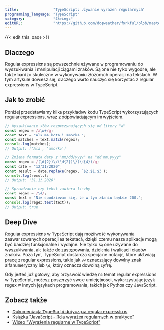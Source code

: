 ```yaml
---
title:                "TypeScript: Używanie wyrażeń regularnych"
programming_language: "TypeScript"
category:             "Strings"
editURL:              "https://github.com/dogweather/forkful/blob/master/content/pl/typescript/using-regular-expressions.md"
---
```


{{< edit_this_page >}}

## Dlaczego

Regular expressions są powszechnie używane w programowaniu do wyszukiwania i manipulacji ciągami znaków. Są one nie tylko wygodne, ale także bardzo skuteczne w wykonywaniu złożonych operacji na tekstach. W tym artykule dowiesz się, dlaczego warto nauczyć się korzystać z regular expressions w TypeScript.

## Jak to zrobić

Poniżej przedstawiamy kilka przykładów kodu TypeScript wykorzystujących regular expressions, wraz z odpowiadającym im wyjściem.

```typescript
// Wyszukiwanie słów rozpoczynających się od litery "a"
const regex = /a\w+/g;
const text = "Ala ma kota i amorka.";
const matches = text.match(regex);
console.log(matches);
// Output: ['Ala', 'amorka']
```
```typescript
// Zmiana formatu daty z "mm/dd/yyyy" na "dd.mm.yyyy"
const regex = /(\d{2})\/(\d{2})\/(\d{4})/g;
const date = "12/31/2020";
const result = date.replace(regex, `$2.$1.$3`);
console.log(result);
// Output: '31.12.2020'
```
```typescript
// Sprawdzanie czy tekst zawiera liczby
const regex = /\d/;
const text = "Nie spodziewam się, że w tym zdaniu będzie 200.";
console.log(regex.test(text));
// Output: true
```

## Deep Dive

Regular expressions w TypeScript dają możliwość wykonywania zaawansowanych operacji na tekstach, dzięki czemu nasze aplikacje mogą być bardziej funkcjonalne i wydajne. Nie tylko są one używane do wyszukiwania, ale także do zastępowania, dzielenia i walidacji ciągów znaków. Poza tym, TypeScript dostarcza specjalne notacje, które ułatwiają pracę z regular expressions, takie jak `\w` oznaczający dowolny znak alfanumeryczny lub `\d`, który oznacza dowolną cyfrę.

Gdy jesteś już gotowy, aby przyswoić wiedzę na temat regular expressions w TypeScript, możesz poszerzyć swoje umiejętności, wykorzystując język regex w innych językach programowania, takich jak Python czy JavaScript.

## Zobacz także

- [Dokumentacja TypeScript dotycząca regular expressions](https://www.typescriptlang.org/docs/handbook/regular-expressions.html)
- [Książka "JavaScript - Rola wyrażeń regularnych w praktyce"](https://helion.pl/ksiazki/javascript-rola-wyrazen-regularnych-w-praktyce-srp-jsre.htm#format/e)
- [Wideo "Wyrażenia regularne w TypeScript"](https://www.youtube.com/watch?v=JdDXKf_5dfk)